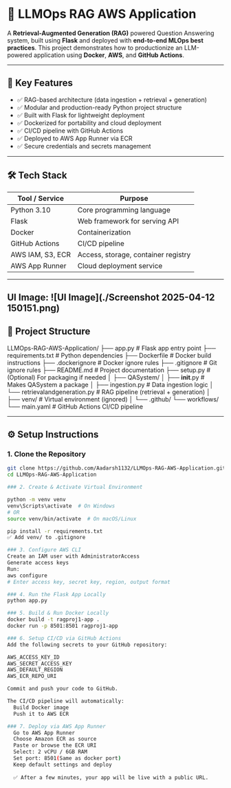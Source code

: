 # 🚀 LLMOps RAG AWS Application

A **Retrieval-Augmented Generation (RAG)** powered Question Answering system, built using **Flask** and deployed with **end-to-end MLOps best practices**. This project demonstrates how to productionize an LLM-powered application using **Docker**, **AWS**, and **GitHub Actions**.

---

## 📌 Key Features

- ✅ RAG-based architecture (data ingestion + retrieval + generation)
- ✅ Modular and production-ready Python project structure
- ✅ Built with Flask for lightweight deployment
- ✅ Dockerized for portability and cloud deployment
- ✅ CI/CD pipeline with GitHub Actions
- ✅ Deployed to AWS App Runner via ECR
- ✅ Secure credentials and secrets management

---

## 🛠️ Tech Stack

| Tool / Service     | Purpose                        |
|--------------------|--------------------------------|
| Python 3.10        | Core programming language      |
| Flask              | Web framework for serving API  |
| Docker             | Containerization               |
| GitHub Actions     | CI/CD pipeline                 |
| AWS IAM, S3, ECR   | Access, storage, container registry |
| AWS App Runner     | Cloud deployment service       |

---
UI Image: ![UI Image](./Screenshot 2025-04-12 150151.png)
---

## 📁 Project Structure

LLMOps-RAG-AWS-Application/
├── app.py                         # Flask app entry point
├── requirements.txt               # Python dependencies
├── Dockerfile                     # Docker build instructions
├── .dockerignore                  # Docker ignore rules
├── .gitignore                     # Git ignore rules
├── README.md                      # Project documentation
├── setup.py                       # (Optional) For packaging if needed
│
├── QASystem/
│   ├── __init__.py                # Makes QASystem a package
│   ├── ingestion.py               # Data ingestion logic
│   └── retrievalandgeneration.py # RAG pipeline (retrieval + generation)
│
├── venv/                          # Virtual environment (ignored)
│
└── .github/
    └── workflows/
        └── main.yaml              # GitHub Actions CI/CD pipeline




---

## ⚙️ Setup Instructions

### 1. Clone the Repository

```bash
git clone https://github.com/Aadarsh1132/LLMOps-RAG-AWS-Application.git
cd LLMOps-RAG-AWS-Application

### 2. Create & Activate Virtual Environment

python -m venv venv
venv\Scripts\activate  # On Windows
# OR
source venv/bin/activate  # On macOS/Linux

pip install -r requirements.txt
✅ Add venv/ to .gitignore

### 3. Configure AWS CLI
Create an IAM user with AdministratorAccess
Generate access keys
Run:
aws configure
# Enter access key, secret key, region, output format

### 4. Run the Flask App Locally
python app.py

### 5. Build & Run Docker Locally
docker build -t ragproj1-app .
docker run -p 8501:8501 ragproj1-app

### 6. Setup CI/CD via GitHub Actions
Add the following secrets to your GitHub repository:

AWS_ACCESS_KEY_ID
AWS_SECRET_ACCESS_KEY
AWS_DEFAULT_REGION
AWS_ECR_REPO_URI

Commit and push your code to GitHub.

The CI/CD pipeline will automatically:
  Build Docker image
  Push it to AWS ECR

### 7. Deploy via AWS App Runner
  Go to AWS App Runner
  Choose Amazon ECR as source
  Paste or browse the ECR URI
  Select: 2 vCPU / 6GB RAM
  Set port: 8501(Same as docker port)
  Keep default settings and deploy
  
  ✅ After a few minutes, your app will be live with a public URL.
